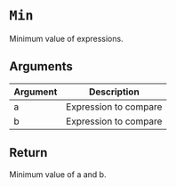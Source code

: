 # `Min`

Minimum value of expressions.

## Arguments

| Argument | Description           |
| -------- | --------------------- |
| a        | Expression to compare |
| b        | Expression to compare |

## Return

Minimum value of a and b.
